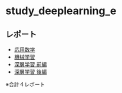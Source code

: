 # study_deeplearning_e

## レポート

- [応用数学](./01_applied_mathematics.ipynb)
- [機械学習](./02_machine_learning.ipynb)
- [深層学習 前編](./03_deep_learning_first_half.ipynb)
- [深層学習 後編](./04_deep_learning_second_half.ipynb)

※合計４レポート

